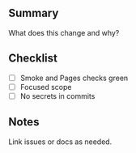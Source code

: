 ## Summary
What does this change and why?

## Checklist
- [ ] Smoke and Pages checks green
- [ ] Focused scope
- [ ] No secrets in commits

## Notes
Link issues or docs as needed.

